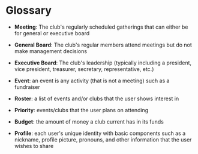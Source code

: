 # Glossary

* **Meeting**: The club's regularly scheduled gatherings that can either be for general or executive board


* **General Board**: The club's regular members attend meetings but do not make management decisions 


* **Executive Board**: The club's leadership (typically including a president, vice president, treasurer, secretary, representative, etc.)


* **Event**: an event is any activity (that is not a meeting) such as a fundraiser


* **Roster**: a list of events and/or clubs that the user shows interest in 


* **Priority**: events/clubs that the user plans on attending 


* **Budget**: the amount of money a club current has in its funds


* **Profile**: each user's unique identity with basic components such as a nickname, profile picture, pronouns, and other information that the user wishes to share
